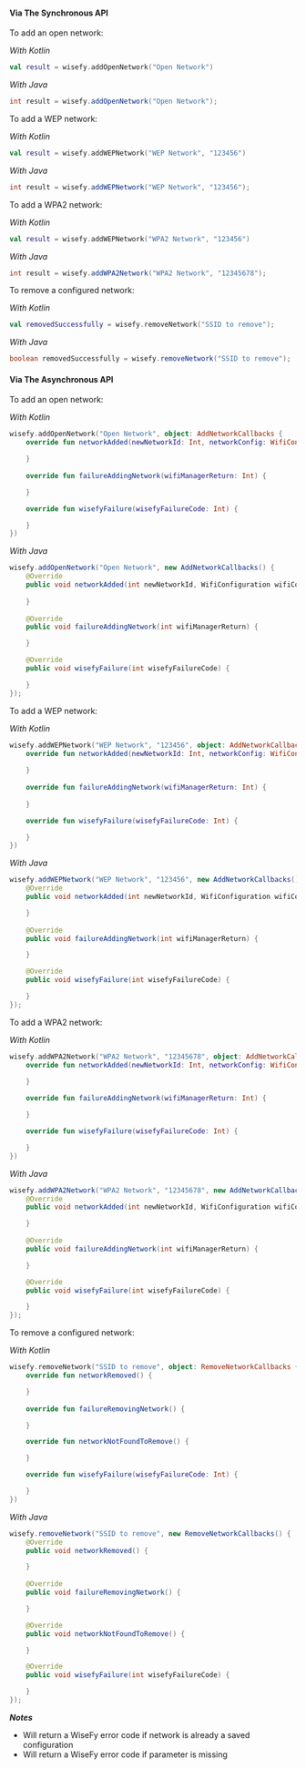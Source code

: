 #### Via The Synchronous API

To add an open network:

_With Kotlin_

```kotlin
val result = wisefy.addOpenNetwork("Open Network")
```

_With Java_

```java
int result = wisefy.addOpenNetwork("Open Network");
```

To add a WEP network:

_With Kotlin_

```kotlin
val result = wisefy.addWEPNetwork("WEP Network", "123456")
```

_With Java_

```java
int result = wisefy.addWEPNetwork("WEP Network", "123456");
```

To add a WPA2 network:

_With Kotlin_

```kotlin
val result = wisefy.addWEPNetwork("WPA2 Network", "123456")
```

_With Java_

```java
int result = wisefy.addWPA2Network("WPA2 Network", "12345678");
```

To remove a configured network:

_With Kotlin_

```kotlin
val removedSuccessfully = wisefy.removeNetwork("SSID to remove");
```

_With Java_

```java
boolean removedSuccessfully = wisefy.removeNetwork("SSID to remove");
```

#### Via The Asynchronous API

To add an open network:

_With Kotlin_

```kotlin
wisefy.addOpenNetwork("Open Network", object: AddNetworkCallbacks {
    override fun networkAdded(newNetworkId: Int, networkConfig: WifiConfiguration) {

    }
    
    override fun failureAddingNetwork(wifiManagerReturn: Int) {

    }

    override fun wisefyFailure(wisefyFailureCode: Int) {

    }
})
```

_With Java_

```java
wisefy.addOpenNetwork("Open Network", new AddNetworkCallbacks() {
    @Override
    public void networkAdded(int newNetworkId, WifiConfiguration wifiConfiguration) {
    
    }
    
    @Override
    public void failureAddingNetwork(int wifiManagerReturn) {

    }

    @Override
    public void wisefyFailure(int wisefyFailureCode) {

    }
});
```

To add a WEP network:

_With Kotlin_

```Kotlin
wisefy.addWEPNetwork("WEP Network", "123456", object: AddNetworkCallbacks {
    override fun networkAdded(newNetworkId: Int, networkConfig: WifiConfiguration) {
    
    }
    
    override fun failureAddingNetwork(wifiManagerReturn: Int) {
    
    }

    override fun wisefyFailure(wisefyFailureCode: Int) {

    }
})
```

_With Java_

```java
wisefy.addWEPNetwork("WEP Network", "123456", new AddNetworkCallbacks() {
    @Override
    public void networkAdded(int newNetworkId, WifiConfiguration wifiConfiguration) {

    }
        
    @Override
    public void failureAddingNetwork(int wifiManagerReturn) {

    }

    @Override
    public void wisefyFailure(int wisefyFailureCode) {

    }
});
```

To add a WPA2 network:

_With Kotlin_

```kotlin
wisefy.addWPA2Network("WPA2 Network", "12345678", object: AddNetworkCallbacks {
    override fun networkAdded(newNetworkId: Int, networkConfig: WifiConfiguration) {

    }
    
    override fun failureAddingNetwork(wifiManagerReturn: Int) {

    }

    override fun wisefyFailure(wisefyFailureCode: Int) {

    }
})
```

_With Java_

```java
wisefy.addWPA2Network("WPA2 Network", "12345678", new AddNetworkCallbacks() {
    @Override
    public void networkAdded(int newNetworkId, WifiConfiguration wifiConfiguration) {

    }
        
    @Override
    public void failureAddingNetwork(int wifiManagerReturn) {

    }

    @Override
    public void wisefyFailure(int wisefyFailureCode) {

    }
});
```

To remove a configured network:

_With Kotlin_

```kotlin
wisefy.removeNetwork("SSID to remove", object: RemoveNetworkCallbacks {
    override fun networkRemoved() {

    }
    
    override fun failureRemovingNetwork() {

    }

    override fun networkNotFoundToRemove() {

    }

    override fun wisefyFailure(wisefyFailureCode: Int) {

    }
})
```

_With Java_

```java
wisefy.removeNetwork("SSID to remove", new RemoveNetworkCallbacks() {
    @Override
    public void networkRemoved() {

    }
        
    @Override
    public void failureRemovingNetwork() {

    }

    @Override
    public void networkNotFoundToRemove() {

    }

    @Override
    public void wisefyFailure(int wisefyFailureCode) {

    }
});
```

***Notes***

- Will return a WiseFy error code if network is already a saved configuration
- Will return a WiseFy error code if parameter is missing